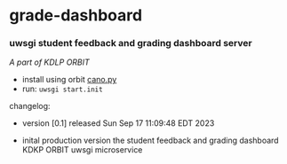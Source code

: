 # grade-dashboard

### uwsgi student feedback and grading dashboard server 

*A part of KDLP ORBIT*

* install using orbit [cano.py](https://github.com/underground-software/cano.py)
* run: `uwsgi start.init`

changelog:
* version [0.1] released Sun Sep 17 11:09:48 EDT 2023
- inital production version the student feedback and grading dashboard KDKP ORBIT uwsgi microservice
